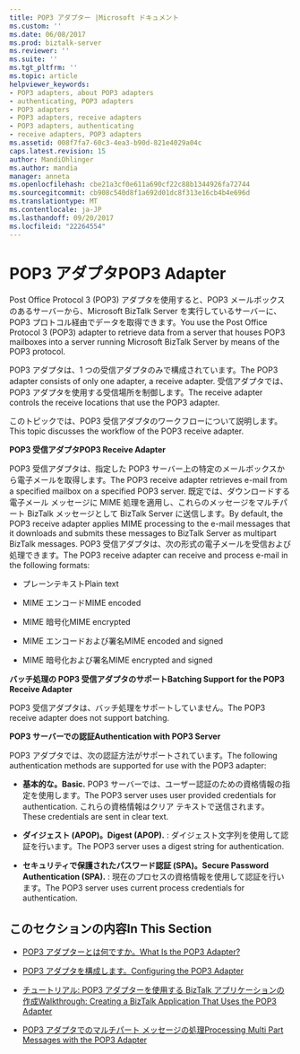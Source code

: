 ```yaml
---
title: POP3 アダプター |Microsoft ドキュメント
ms.custom: ''
ms.date: 06/08/2017
ms.prod: biztalk-server
ms.reviewer: ''
ms.suite: ''
ms.tgt_pltfrm: ''
ms.topic: article
helpviewer_keywords:
- POP3 adapters, about POP3 adapters
- authenticating, POP3 adapters
- POP3 adapters
- POP3 adapters, receive adapters
- POP3 adapters, authenticating
- receive adapters, POP3 adapters
ms.assetid: 008f7fa7-60c3-4ea3-b90d-821e4029a04c
caps.latest.revision: 15
author: MandiOhlinger
ms.author: mandia
manager: anneta
ms.openlocfilehash: cbe21a3cf0e611a690cf22c88b1344926fa72744
ms.sourcegitcommit: cb908c540d8f1a692d01dc8f313e16cb4b4e696d
ms.translationtype: MT
ms.contentlocale: ja-JP
ms.lasthandoff: 09/20/2017
ms.locfileid: "22264554"
---
```

# <a name="pop3-adapter"></a><span data-ttu-id="5fa26-102">POP3 アダプタ</span><span class="sxs-lookup"><span data-stu-id="5fa26-102">POP3 Adapter</span></span>
<span data-ttu-id="5fa26-103">Post Office Protocol 3 (POP3) アダプタを使用すると、POP3 メールボックスのあるサーバーから、Microsoft BizTalk Server を実行しているサーバーに、POP3 プロトコル経由でデータを取得できます。</span><span class="sxs-lookup"><span data-stu-id="5fa26-103">You use the Post Office Protocol 3 (POP3) adapter to retrieve data from a server that houses POP3 mailboxes into a server running Microsoft BizTalk Server by means of the POP3 protocol.</span></span>  
  
 <span data-ttu-id="5fa26-104">POP3 アダプタは、1 つの受信アダプタのみで構成されています。</span><span class="sxs-lookup"><span data-stu-id="5fa26-104">The POP3 adapter consists of only one adapter, a receive adapter.</span></span> <span data-ttu-id="5fa26-105">受信アダプタでは、POP3 アダプタを使用する受信場所を制御します。</span><span class="sxs-lookup"><span data-stu-id="5fa26-105">The receive adapter controls the receive locations that use the POP3 adapter.</span></span>  
  
 <span data-ttu-id="5fa26-106">このトピックでは、POP3 受信アダプタのワークフローについて説明します。</span><span class="sxs-lookup"><span data-stu-id="5fa26-106">This topic discusses the workflow of the POP3 receive adapter.</span></span>  
  
 <span data-ttu-id="5fa26-107">**POP3 受信アダプタ**</span><span class="sxs-lookup"><span data-stu-id="5fa26-107">**POP3 Receive Adapter**</span></span>  
  
 <span data-ttu-id="5fa26-108">POP3 受信アダプタは、指定した POP3 サーバー上の特定のメールボックスから電子メールを取得します。</span><span class="sxs-lookup"><span data-stu-id="5fa26-108">The POP3 receive adapter retrieves e-mail from a specified mailbox on a specified POP3 server.</span></span> <span data-ttu-id="5fa26-109">既定では、ダウンロードする電子メール メッセージに MIME 処理を適用し、これらのメッセージをマルチパート BizTalk メッセージとして BizTalk Server に送信します。</span><span class="sxs-lookup"><span data-stu-id="5fa26-109">By default, the POP3 receive adapter applies MIME processing to the e-mail messages that it downloads and submits these messages to BizTalk Server as multipart BizTalk messages.</span></span> <span data-ttu-id="5fa26-110">POP3 受信アダプタは、次の形式の電子メールを受信および処理できます。</span><span class="sxs-lookup"><span data-stu-id="5fa26-110">The POP3 receive adapter can receive and process e-mail in the following formats:</span></span>  
  
-   <span data-ttu-id="5fa26-111">プレーンテキスト</span><span class="sxs-lookup"><span data-stu-id="5fa26-111">Plain text</span></span>  
  
-   <span data-ttu-id="5fa26-112">MIME エンコード</span><span class="sxs-lookup"><span data-stu-id="5fa26-112">MIME encoded</span></span>  
  
-   <span data-ttu-id="5fa26-113">MIME 暗号化</span><span class="sxs-lookup"><span data-stu-id="5fa26-113">MIME encrypted</span></span>  
  
-   <span data-ttu-id="5fa26-114">MIME エンコードおよび署名</span><span class="sxs-lookup"><span data-stu-id="5fa26-114">MIME encoded and signed</span></span>  
  
-   <span data-ttu-id="5fa26-115">MIME 暗号化および署名</span><span class="sxs-lookup"><span data-stu-id="5fa26-115">MIME encrypted and signed</span></span>  
  
 <span data-ttu-id="5fa26-116">**バッチ処理の POP3 受信アダプタのサポート**</span><span class="sxs-lookup"><span data-stu-id="5fa26-116">**Batching Support for the POP3 Receive Adapter**</span></span>  
  
 <span data-ttu-id="5fa26-117">POP3 受信アダプタは、バッチ処理をサポートしていません。</span><span class="sxs-lookup"><span data-stu-id="5fa26-117">The POP3 receive adapter does not support batching.</span></span>  
  
 <span data-ttu-id="5fa26-118">**POP3 サーバーでの認証**</span><span class="sxs-lookup"><span data-stu-id="5fa26-118">**Authentication with POP3 Server**</span></span>  
  
 <span data-ttu-id="5fa26-119">POP3 アダプタでは、次の認証方法がサポートされています。</span><span class="sxs-lookup"><span data-stu-id="5fa26-119">The following authentication methods are supported for use with the POP3 adapter:</span></span>  
  
-   <span data-ttu-id="5fa26-120">**基本的な。**</span><span class="sxs-lookup"><span data-stu-id="5fa26-120">**Basic.**</span></span> <span data-ttu-id="5fa26-121">POP3 サーバーでは、ユーザー認証のための資格情報の指定を使用します。</span><span class="sxs-lookup"><span data-stu-id="5fa26-121">The POP3 server uses user provided credentials for authentication.</span></span>  <span data-ttu-id="5fa26-122">これらの資格情報はクリア テキストで送信されます。</span><span class="sxs-lookup"><span data-stu-id="5fa26-122">These credentials are sent in clear text.</span></span>  
  
-   <span data-ttu-id="5fa26-123">**ダイジェスト (APOP)。**</span><span class="sxs-lookup"><span data-stu-id="5fa26-123">**Digest (APOP).**</span></span> <span data-ttu-id="5fa26-124">: ダイジェスト文字列を使用して認証を行います。</span><span class="sxs-lookup"><span data-stu-id="5fa26-124">The POP3 server uses a digest string for authentication.</span></span>  
  
-   <span data-ttu-id="5fa26-125">**セキュリティで保護されたパスワード認証 (SPA)。**</span><span class="sxs-lookup"><span data-stu-id="5fa26-125">**Secure Password Authentication (SPA).**</span></span> <span data-ttu-id="5fa26-126">: 現在のプロセスの資格情報を使用して認証を行います。</span><span class="sxs-lookup"><span data-stu-id="5fa26-126">The POP3 server uses current process credentials for authentication.</span></span>  
  
## <a name="in-this-section"></a><span data-ttu-id="5fa26-127">このセクションの内容</span><span class="sxs-lookup"><span data-stu-id="5fa26-127">In This Section</span></span>  
  
-   [<span data-ttu-id="5fa26-128">POP3 アダプターとは何ですか。</span><span class="sxs-lookup"><span data-stu-id="5fa26-128">What Is the POP3 Adapter?</span></span>](../core/what-is-the-pop3-adapter.md)  
  
-   [<span data-ttu-id="5fa26-129">POP3 アダプタを構成します。</span><span class="sxs-lookup"><span data-stu-id="5fa26-129">Configuring the POP3 Adapter</span></span>](../core/configuring-the-pop3-adapter.md)  
  
-   [<span data-ttu-id="5fa26-130">チュートリアル: POP3 アダプターを使用する BizTalk アプリケーションの作成</span><span class="sxs-lookup"><span data-stu-id="5fa26-130">Walkthrough: Creating a BizTalk Application That Uses the POP3 Adapter</span></span>](../core/walkthrough-creating-a-biztalk-application-that-uses-the-pop3-adapter.md)  
  
-   [<span data-ttu-id="5fa26-131">POP3 アダプタでのマルチパート メッセージの処理</span><span class="sxs-lookup"><span data-stu-id="5fa26-131">Processing Multi Part Messages with the POP3 Adapter</span></span>](../core/processing-multi-part-messages-with-the-pop3-adapter.md)